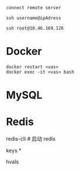 ```shell
connect remote server

ssh username@ipAdress

ssh root@10.46.169.126
```



# Docker

```shell
docker restart <vas>
docker exec -it <vas> bash
```

# MySQL

# Redis

redis-cli   # 启动 redis


keys *

hvals <key>